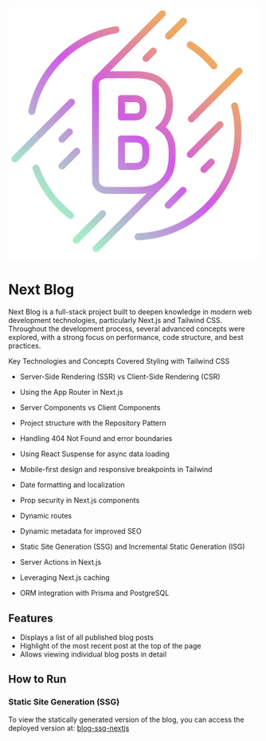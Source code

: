 # ![Logo](./public/logo.png)

# Next Blog

Next Blog is a full-stack project built to deepen knowledge in modern web
development technologies, particularly Next.js and Tailwind CSS. Throughout the
development process, several advanced concepts were explored, with a strong
focus on performance, code structure, and best practices.

Key Technologies and Concepts Covered Styling with Tailwind CSS

- Server-Side Rendering (SSR) vs Client-Side Rendering (CSR)

- Using the App Router in Next.js

- Server Components vs Client Components

- Project structure with the Repository Pattern

- Handling 404 Not Found and error boundaries

- Using React Suspense for async data loading

- Mobile-first design and responsive breakpoints in Tailwind

- Date formatting and localization

- Prop security in Next.js components

- Dynamic routes

- Dynamic metadata for improved SEO

- Static Site Generation (SSG) and Incremental Static Generation (ISG)

- Server Actions in Next.js

- Leveraging Next.js caching

- ORM integration with Prisma and PostgreSQL

## Features

- Displays a list of all published blog posts
- Highlight of the most recent post at the top of the page
- Allows viewing individual blog posts in detail

## How to Run

### Static Site Generation (SSG)

To view the statically generated version of the blog, you can access the
deployed version at:
[blog-ssg-nextjs](https://github.com/CleitonAmbrosini/blog-ssg-nextjs)
